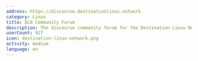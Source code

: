 ```yaml
---
address: https://discourse.destinationlinux.network
category: Linux
title: DLN Community Forum
description: The discourse community forum for the Destination Linux Network
userCount: 927
icon: destination-linux-network.png
activity: medium
language: en
---
```

